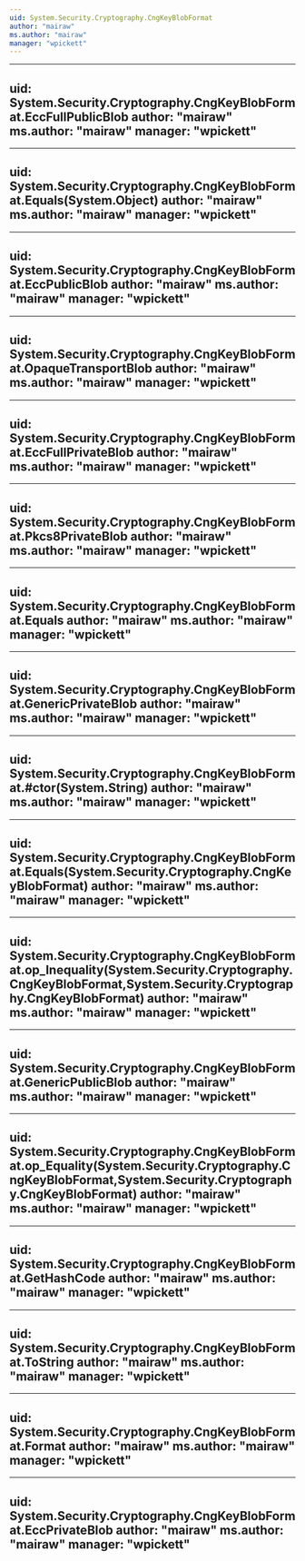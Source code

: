 ```yaml
---
uid: System.Security.Cryptography.CngKeyBlobFormat
author: "mairaw"
ms.author: "mairaw"
manager: "wpickett"
---
```


---
uid: System.Security.Cryptography.CngKeyBlobFormat.EccFullPublicBlob
author: "mairaw"
ms.author: "mairaw"
manager: "wpickett"
---

---
uid: System.Security.Cryptography.CngKeyBlobFormat.Equals(System.Object)
author: "mairaw"
ms.author: "mairaw"
manager: "wpickett"
---

---
uid: System.Security.Cryptography.CngKeyBlobFormat.EccPublicBlob
author: "mairaw"
ms.author: "mairaw"
manager: "wpickett"
---

---
uid: System.Security.Cryptography.CngKeyBlobFormat.OpaqueTransportBlob
author: "mairaw"
ms.author: "mairaw"
manager: "wpickett"
---

---
uid: System.Security.Cryptography.CngKeyBlobFormat.EccFullPrivateBlob
author: "mairaw"
ms.author: "mairaw"
manager: "wpickett"
---

---
uid: System.Security.Cryptography.CngKeyBlobFormat.Pkcs8PrivateBlob
author: "mairaw"
ms.author: "mairaw"
manager: "wpickett"
---

---
uid: System.Security.Cryptography.CngKeyBlobFormat.Equals
author: "mairaw"
ms.author: "mairaw"
manager: "wpickett"
---

---
uid: System.Security.Cryptography.CngKeyBlobFormat.GenericPrivateBlob
author: "mairaw"
ms.author: "mairaw"
manager: "wpickett"
---

---
uid: System.Security.Cryptography.CngKeyBlobFormat.#ctor(System.String)
author: "mairaw"
ms.author: "mairaw"
manager: "wpickett"
---

---
uid: System.Security.Cryptography.CngKeyBlobFormat.Equals(System.Security.Cryptography.CngKeyBlobFormat)
author: "mairaw"
ms.author: "mairaw"
manager: "wpickett"
---

---
uid: System.Security.Cryptography.CngKeyBlobFormat.op_Inequality(System.Security.Cryptography.CngKeyBlobFormat,System.Security.Cryptography.CngKeyBlobFormat)
author: "mairaw"
ms.author: "mairaw"
manager: "wpickett"
---

---
uid: System.Security.Cryptography.CngKeyBlobFormat.GenericPublicBlob
author: "mairaw"
ms.author: "mairaw"
manager: "wpickett"
---

---
uid: System.Security.Cryptography.CngKeyBlobFormat.op_Equality(System.Security.Cryptography.CngKeyBlobFormat,System.Security.Cryptography.CngKeyBlobFormat)
author: "mairaw"
ms.author: "mairaw"
manager: "wpickett"
---

---
uid: System.Security.Cryptography.CngKeyBlobFormat.GetHashCode
author: "mairaw"
ms.author: "mairaw"
manager: "wpickett"
---

---
uid: System.Security.Cryptography.CngKeyBlobFormat.ToString
author: "mairaw"
ms.author: "mairaw"
manager: "wpickett"
---

---
uid: System.Security.Cryptography.CngKeyBlobFormat.Format
author: "mairaw"
ms.author: "mairaw"
manager: "wpickett"
---

---
uid: System.Security.Cryptography.CngKeyBlobFormat.EccPrivateBlob
author: "mairaw"
ms.author: "mairaw"
manager: "wpickett"
---

